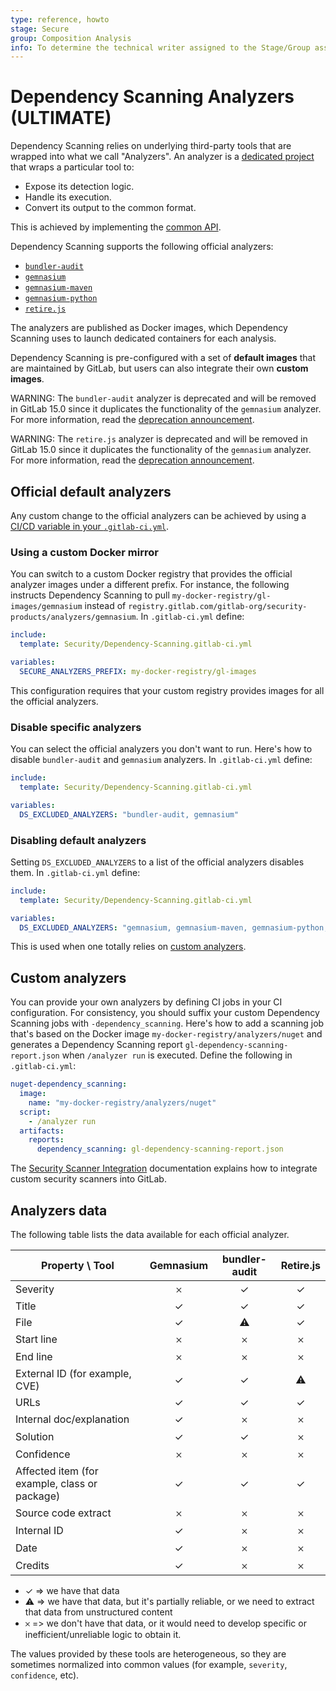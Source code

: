 ```yaml
---
type: reference, howto
stage: Secure
group: Composition Analysis
info: To determine the technical writer assigned to the Stage/Group associated with this page, see https://about.gitlab.com/handbook/engineering/ux/technical-writing/#assignments
---
```


# Dependency Scanning Analyzers **(ULTIMATE)**

Dependency Scanning relies on underlying third-party tools that are wrapped into
what we call "Analyzers". An analyzer is a
[dedicated project](https://gitlab.com/gitlab-org/security-products/analyzers)
that wraps a particular tool to:

- Expose its detection logic.
- Handle its execution.
- Convert its output to the common format.

This is achieved by implementing the [common API](https://gitlab.com/gitlab-org/security-products/analyzers/common).

Dependency Scanning supports the following official analyzers:

- [`bundler-audit`](https://gitlab.com/gitlab-org/security-products/analyzers/bundler-audit)
- [`gemnasium`](https://gitlab.com/gitlab-org/security-products/analyzers/gemnasium)
- [`gemnasium-maven`](https://gitlab.com/gitlab-org/security-products/analyzers/gemnasium-maven)
- [`gemnasium-python`](https://gitlab.com/gitlab-org/security-products/analyzers/gemnasium-python)
- [`retire.js`](https://gitlab.com/gitlab-org/security-products/analyzers/retire.js)

The analyzers are published as Docker images, which Dependency Scanning uses
to launch dedicated containers for each analysis.

Dependency Scanning is pre-configured with a set of **default images** that are
maintained by GitLab, but users can also integrate their own **custom images**.

WARNING:
The `bundler-audit` analyzer is deprecated and will be removed in GitLab 15.0 since it duplicates the functionality of the `gemnasium` analyzer. For more information, read the [deprecation announcement](../../../update/deprecations.md#bundler-audit-dependency-scanning-tool).

WARNING:
The `retire.js` analyzer is deprecated and will be removed in GitLab 15.0 since it duplicates the functionality of the `gemnasium` analyzer. For more information, read the [deprecation announcement](../../../update/deprecations.md#retire-js-dependency-scanning-tool).

## Official default analyzers

Any custom change to the official analyzers can be achieved by using a
[CI/CD variable in your `.gitlab-ci.yml`](index.md#customizing-the-dependency-scanning-settings).

### Using a custom Docker mirror

You can switch to a custom Docker registry that provides the official analyzer
images under a different prefix. For instance, the following instructs Dependency
Scanning to pull `my-docker-registry/gl-images/gemnasium`
instead of `registry.gitlab.com/gitlab-org/security-products/analyzers/gemnasium`.
In `.gitlab-ci.yml` define:

```yaml
include:
  template: Security/Dependency-Scanning.gitlab-ci.yml

variables:
  SECURE_ANALYZERS_PREFIX: my-docker-registry/gl-images
```

This configuration requires that your custom registry provides images for all
the official analyzers.

### Disable specific analyzers

You can select the official analyzers you don't want to run. Here's how to disable
`bundler-audit` and `gemnasium` analyzers.
In `.gitlab-ci.yml` define:

```yaml
include:
  template: Security/Dependency-Scanning.gitlab-ci.yml

variables:
  DS_EXCLUDED_ANALYZERS: "bundler-audit, gemnasium"
```

### Disabling default analyzers

Setting `DS_EXCLUDED_ANALYZERS` to a list of the official analyzers disables them.
In `.gitlab-ci.yml` define:

```yaml
include:
  template: Security/Dependency-Scanning.gitlab-ci.yml

variables:
  DS_EXCLUDED_ANALYZERS: "gemnasium, gemnasium-maven, gemnasium-python, bundler-audit, retire.js"
```

This is used when one totally relies on [custom analyzers](#custom-analyzers).

## Custom analyzers

You can provide your own analyzers by
defining CI jobs in your CI configuration. For consistency, you should suffix your custom Dependency
Scanning jobs with `-dependency_scanning`. Here's how to add a scanning job that's based on the
Docker image `my-docker-registry/analyzers/nuget` and generates a Dependency Scanning report
`gl-dependency-scanning-report.json` when `/analyzer run` is executed. Define the following in
`.gitlab-ci.yml`:

```yaml
nuget-dependency_scanning:
  image:
    name: "my-docker-registry/analyzers/nuget"
  script:
    - /analyzer run
  artifacts:
    reports:
      dependency_scanning: gl-dependency-scanning-report.json
```

The [Security Scanner Integration](../../../development/integrations/secure.md) documentation explains how to integrate custom security scanners into GitLab.

## Analyzers data

The following table lists the data available for each official analyzer.

| Property \ Tool                       |      Gemnasium     |    bundler-audit   |     Retire.js      |
|---------------------------------------|:------------------:|:------------------:|:------------------:|
| Severity                              | 𐄂                  | ✓                  | ✓                  |
| Title                                 | ✓                  | ✓                  | ✓                  |
| File                                  | ✓                  | ⚠                  | ✓                  |
| Start line                            | 𐄂                  | 𐄂                  | 𐄂                  |
| End line                              | 𐄂                  | 𐄂                  | 𐄂                  |
| External ID (for example, CVE)        | ✓                  | ✓                  | ⚠                  |
| URLs                                  | ✓                  | ✓                  | ✓                  |
| Internal doc/explanation              | ✓                  | 𐄂                  | 𐄂                  |
| Solution                              | ✓                  | ✓                  | 𐄂                  |
| Confidence                            | 𐄂                  | 𐄂                  | 𐄂                  |
| Affected item (for example, class or package) | ✓                  | ✓                  | ✓                  |
| Source code extract                   | 𐄂                  | 𐄂                  | 𐄂                  |
| Internal ID                           | ✓                  | 𐄂                  | 𐄂                  |
| Date                                  | ✓                  | 𐄂                  | 𐄂                  |
| Credits                               | ✓                  | 𐄂                  | 𐄂                  |

- ✓ => we have that data
- ⚠ => we have that data, but it's partially reliable, or we need to extract that data from unstructured content
- 𐄂 => we don't have that data, or it would need to develop specific or inefficient/unreliable logic to obtain it.

The values provided by these tools are heterogeneous, so they are sometimes
normalized into common values (for example, `severity`, `confidence`, etc).
